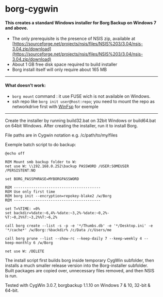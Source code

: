 # borg-cygwin

#### This creates a standard Windows installer for Borg Backup on Windows 7 and above.

* The only prerequisite is the presence of NSIS zip, available at [https://sourceforge.net/projects/nsis/files/NSIS%203/3.04/nsis-3.04.zip/download](https://sourceforge.net/projects/nsis/files/NSIS%203/3.04/nsis-3.04.zip/download)
* About 1 GB free disk space required to build installer
* Borg install itself will only require about 165 MB

---

#### What doesn't work:

* `borg mount` command :  it use FUSE wich is not available on Windows.
* ssh repo like `borg init user@host:repo`; you need to mount the repo as networkdrive first with [WinFsp](http://www.secfs.net/winfsp/) for exemple


---

Create the installer by running build32.bat on 32bit Windows or build64.bat on 64bit Windows. After creating the installer, run it to install Borg.

File paths are in Cygwin notation e.g. /c/path/to/my/files

Exemple batch script to do backup:

```
@echo off

REM Mount smb backup folder to W:
net use W: \\192.168.0.252\backup PASSWORD /USER:SOMEUSER /PERSISTENT:NO

set BORG_PASSPHRASE=MYBORGPASSWORD

REM ----------------------------------------
REM Use only first time
REM borg init --encryption=repokey-blake2 /w/Borg
REM ----------------------------------------

set T=%TIME: =0%
set backdir=%date:~6,4%-%date:~3,2%-%date:~0,2%-%T:~0,2%%T:~3,2%%T:~6,2%

call borg create --list -s -p -e '*/Thumbs.db' -e '*/Desktop.ini' -e '*/cache*' /w/Borg::%backdir% /c/Data /c/Users/me

call borg prune --list --show-rc --keep-daily 7 --keep-weekly 4 --keep-monthly 6 /w/Borg

net use W: /DELETE
```

The install script first builds borg inside temporary CygWin subfolder, then installs a much smaller release version into the Borg-installer subfolder. Built packages are copied over, unnecessary files removed, and then NSIS is run.

Tested with CygWin 3.0.7, borgbackup 1.1.10 on Windows 7 & 10, 32-bit & 64-bit.
